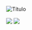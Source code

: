 
![Título](http://i.imgur.com/VeavJZk.png)



<img align="center" src ="http://i.imgur.com/LNyaHdH.png" />


<img align="center" src ="http://i.imgur.com/FyVuJhp.png" />
